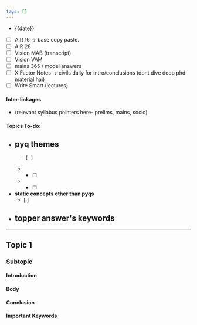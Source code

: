 ```yaml
---
tags: []
---
```

* {{date}}
 - [ ] AIR 16 -> base copy paste.
 - [ ] AIR 28
 - [ ] Vision MAB (transcript)
 - [ ] Vision VAM
 - [ ] mains 365 / model answers
 - [ ] X Factor Notes → civils daily for intro/conclusions (dont dive deep phd material hai)
 - [ ] Write Smart (lectures)
#### Inter-linkages
* (relevant syllabus pointers here- prelims, mains, socio)
#### Topics To-do: 
- **pyq themes**
	- 
		- [ ] 
	- 
		- [ ] 
	-  
		- [ ] 
- **static concepts other than pyqs**
	- [ ] 
- **topper answer's keywords**
	- 

---
## Topic 1
### Subtopic
#### Introduction

#### Body

#### Conclusion

#### Important Keywords

